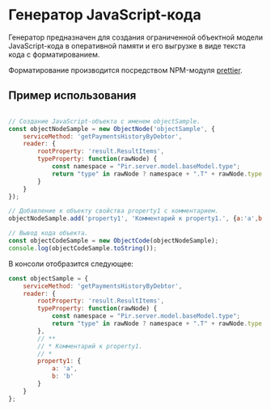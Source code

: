 
Генератор JavaScript-кода
=========================

Генератор предназначен для создания ограниченной объектной модели JavaScript-кода
в оперативной памяти и его выгрузке в виде текста кода с форматированием.

Форматирование производится посредством NPM-модуля 
[prettier](https://prettier.io/docs/en/).
 

Пример использования
--------------------

```javascript

// Создание JavaScript-объекта с именем objectSample.
const objectNodeSample = new ObjectNode('objectSample', {
    serviceMethod: 'getPaymentsHistoryByDebtor',
    reader: {
        rootProperty: 'result.ResultItems',
        typeProperty: function(rawNode) {
            const namespace = "Pir.server.model.baseModel.type";
            return "type" in rawNode ? namespace + ".T" + rawNode.type : undefined;
        }
    }
});

// Добавление к объекту свойства property1 с комментарием.
objectNodeSample.add('property1', 'Комментарий к property1.', {a:'a',b:'b'});

// Вывод кода объекта.
const objectCodeSample = new ObjectCode(objectNodeSample);
console.log(objectCodeSample.toString());

```

В консоли отобразится следующее:

```javascript
const objectSample = {
    serviceMethod: 'getPaymentsHistoryByDebtor',
    reader: {
        rootProperty: 'result.ResultItems',
        typeProperty: function(rawNode) {
            const namespace = "Pir.server.model.baseModel.type";
            return "type" in rawNode ? namespace + ".T" + rawNode.type : undefined;
        },
        // **
        // * Комментарий к property1.
        // *
        property1: {
            a: 'a',
            b: 'b'
        }
    }
};
```